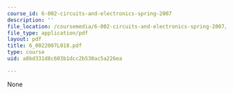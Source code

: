```yaml
---
course_id: 6-002-circuits-and-electronics-spring-2007
description: ''
file_location: /coursemedia/6-002-circuits-and-electronics-spring-2007/a8bd331d8c603b1dcc2b530ac5a226ea_6_0022007L018.pdf
file_type: application/pdf
layout: pdf
title: 6_0022007L018.pdf
type: course
uid: a8bd331d8c603b1dcc2b530ac5a226ea

---
```

None